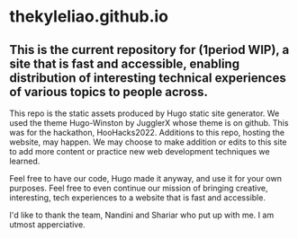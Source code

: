 # thekyleliao.github.io

## This is the current repository for (1period WIP), a site that is fast and accessible, enabling distribution of interesting technical experiences of various topics to people across.

This repo is the static assets produced by Hugo static site generator. We used the theme Hugo-Winston by JugglerX whose theme is on github.
This was for the hackathon, HooHacks2022.
Additions to this repo, hosting the website, may happen. We may choose to make addition or edits to this site to add more content or practice new web development techniques we learned.

Feel free to have our code, Hugo made it anyway, and use it for your own purposes. Feel free to even continue our mission of bringing creative, interesting, tech experiences to a website that is fast and accessible.

I'd like to thank the team, Nandini and Shariar who put up with me. I am utmost apperciative.
